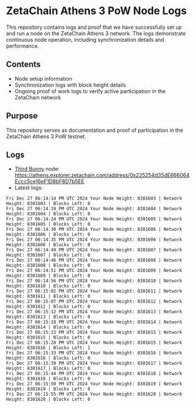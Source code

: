 # ZetaChain Athens 3 PoW Node Logs
This repository contains logs and proof that we have successfully set up and run a node on the ZetaChain Athens 3 network. The logs demonstrate continuous node operation, including synchronization details and performance.

## Contents
- Node setup information
- Synchronization logs with block height details
- Ongoing proof of work logs to verify active participation in the ZetaChain network

## Purpose
This repository serves as documentation and proof of participation in the ZetaChain Athens 3 PoW testnet.

## Logs

- [Third Bunny](https://thirdbunny.xyz/) node: https://athens.explorer.zetachain.com/address/0x225254d35dE666064Eccc5ce16eF1D8bF8D7b5EE
- Latest logs:
```
Fri Dec 27 06:14:14 PM UTC 2024 Your Node Height: 8301603 | Network Height: 8301603 | Blocks Left: 0
Fri Dec 27 06:14:19 PM UTC 2024 Your Node Height: 8301604 | Network Height: 8301604 | Blocks Left: 0
Fri Dec 27 06:14:24 PM UTC 2024 Your Node Height: 8301605 | Network Height: 8301605 | Blocks Left: 0
Fri Dec 27 06:14:30 PM UTC 2024 Your Node Height: 8301606 | Network Height: 8301606 | Blocks Left: 0
Fri Dec 27 06:14:35 PM UTC 2024 Your Node Height: 8301606 | Network Height: 8301606 | Blocks Left: 0
Fri Dec 27 06:14:40 PM UTC 2024 Your Node Height: 8301607 | Network Height: 8301607 | Blocks Left: 0
Fri Dec 27 06:14:46 PM UTC 2024 Your Node Height: 8301608 | Network Height: 8301608 | Blocks Left: 0
Fri Dec 27 06:14:51 PM UTC 2024 Your Node Height: 8301609 | Network Height: 8301609 | Blocks Left: 0
Fri Dec 27 06:14:56 PM UTC 2024 Your Node Height: 8301610 | Network Height: 8301610 | Blocks Left: 0
Fri Dec 27 06:15:02 PM UTC 2024 Your Node Height: 8301611 | Network Height: 8301611 | Blocks Left: 0
Fri Dec 27 06:15:07 PM UTC 2024 Your Node Height: 8301612 | Network Height: 8301612 | Blocks Left: 0
Fri Dec 27 06:15:12 PM UTC 2024 Your Node Height: 8301613 | Network Height: 8301613 | Blocks Left: 0
Fri Dec 27 06:15:18 PM UTC 2024 Your Node Height: 8301614 | Network Height: 8301614 | Blocks Left: 0
Fri Dec 27 06:15:23 PM UTC 2024 Your Node Height: 8301615 | Network Height: 8301615 | Blocks Left: 0
Fri Dec 27 06:15:28 PM UTC 2024 Your Node Height: 8301615 | Network Height: 8301616 | Blocks Left: 1
Fri Dec 27 06:15:33 PM UTC 2024 Your Node Height: 8301616 | Network Height: 8301616 | Blocks Left: 0
Fri Dec 27 06:15:39 PM UTC 2024 Your Node Height: 8301617 | Network Height: 8301617 | Blocks Left: 0
Fri Dec 27 06:15:44 PM UTC 2024 Your Node Height: 8301618 | Network Height: 8301618 | Blocks Left: 0
Fri Dec 27 06:15:50 PM UTC 2024 Your Node Height: 8301619 | Network Height: 8301619 | Blocks Left: 0
Fri Dec 27 06:15:55 PM UTC 2024 Your Node Height: 8301620 | Network Height: 8301620 | Blocks Left: 0
```
